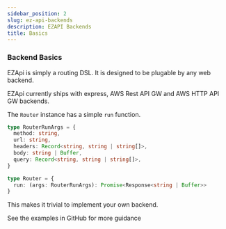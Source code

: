 ```yaml
---
sidebar_position: 2
slug: ez-api-backends
description: EZAPI Backends
title: Basics
---
```


### Backend Basics

EZApi is simply a routing DSL. It is designed to be plugable by any web backend.

EZApi currently ships with express, AWS Rest API GW and AWS HTTP API GW backends.

The `Router` instance has a simple `run` function.

```typescript
type RouterRunArgs = {
  method: string,
  url: string,
  headers: Record<string, string | string[]>,
  body: string | Buffer,
  query: Record<string, string | string[]>,
}

type Router = {
  run: (args: RouterRunArgs): Promise<Response<string | Buffer>>
}

```

This makes it trivial to implement your own backend. 

See the examples in GitHub for more guidance